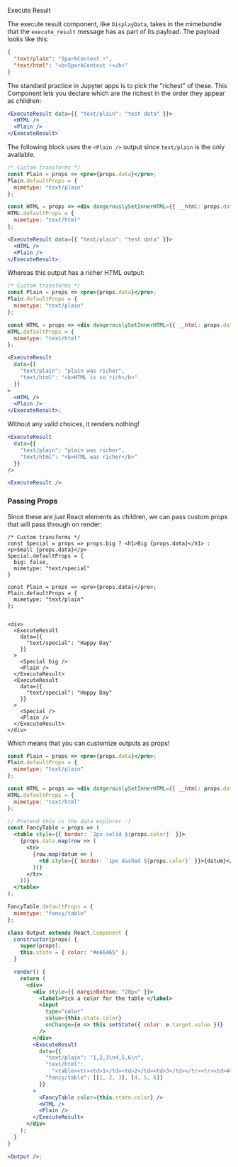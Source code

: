 Execute Result

The execute result component, like `DisplayData`, takes in the mimebundle that the `execute_result` message has as part of its payload. The payload looks like this:

```json
{
  "text/plain": "SparkContext ⚡️",
  "text/html": "<b>SparkContext ⚡️</b>"
}
```

The standard practice in Jupyter apps is to pick the "richest" of these. This Component lets
you declare which are the richest in the order they appear as children:

```jsx static
<ExecuteResult data={{ "text/plain": "test data" }}>
  <HTML />
  <Plain />
</ExecuteResult>
```

The following block uses the `<Plain />` output since `text/plain` is the only available.

```jsx
/* Custom transforms */
const Plain = props => <pre>{props.data}</pre>;
Plain.defaultProps = {
  mimetype: "text/plain"
};

const HTML = props => <div dangerouslySetInnerHTML={{ __html: props.data }} />;
HTML.defaultProps = {
  mimetype: "text/html"
};

<ExecuteResult data={{ "text/plain": "test data" }}>
  <HTML />
  <Plain />
</ExecuteResult>;
```

Whereas this output has a richer HTML output:

```jsx
/* Custom transforms */
const Plain = props => <pre>{props.data}</pre>;
Plain.defaultProps = {
  mimetype: "text/plain"
};

const HTML = props => <div dangerouslySetInnerHTML={{ __html: props.data }} />;
HTML.defaultProps = {
  mimetype: "text/html"
};

<ExecuteResult
  data={{
    "text/plain": "plain was richer",
    "text/html": "<b>HTML is so rich</b>"
  }}
>
  <HTML />
  <Plain />
</ExecuteResult>;
```

Without any valid choices, it renders nothing!

```jsx
<ExecuteResult
  data={{
    "text/plain": "plain was richer",
    "text/html": "<b>HTML was richer</b>"
  }}
/>
```

```jsx
<ExecuteResult />
```

### Passing Props

Since these are _just_ React elements as children, we can pass custom props that will pass through on render:

```
/* Custom transforms */
const Special = props => props.big ? <h1>Big {props.data}</h1> : <p>Small {props.data}</p>
Special.defaultProps = {
  big: false,
  mimetype: "text/special"
}

const Plain = props => <pre>{props.data}</pre>;
Plain.defaultProps = {
  mimetype: "text/plain"
};


<div>
  <ExecuteResult
    data={{
      "text/special": "Happy Day"
    }}
  >
    <Special big />
    <Plain />
  </ExecuteResult>
  <ExecuteResult
    data={{
      "text/special": "Happy Day"
    }}
  >
    <Special />
    <Plain />
  </ExecuteResult>
</div>
```

Which means that you can customize outputs as props!

```jsx
const Plain = props => <pre>{props.data}</pre>;
Plain.defaultProps = {
  mimetype: "text/plain"
};

const HTML = props => <div dangerouslySetInnerHTML={{ __html: props.data }} />;
HTML.defaultProps = {
  mimetype: "text/html"
};

// Pretend this is the data explorer :)
const FancyTable = props => (
  <table style={{ border: `2px solid ${props.color}` }}>
    {props.data.map(row => (
      <tr>
        {row.map(datum => (
          <td style={{ border: `1px dashed ${props.color}` }}>{datum}</td>
        ))}
      </tr>
    ))}
  </table>
);

FancyTable.defaultProps = {
  mimetype: "fancy/table"
};

class Output extends React.Component {
  constructor(props) {
    super(props);
    this.state = { color: "#e66465" };
  }

  render() {
    return (
      <div>
        <div style={{ marginBottom: "20px" }}>
          <label>Pick a color for the table </label>
          <input
            type="color"
            value={this.state.color}
            onChange={e => this.setState({ color: e.target.value })}
          />
        </div>
        <ExecuteResult
          data={{
            "text/plain": "1,2,3\n4,5,6\n",
            "text/html":
              "<table><tr><td>1</td><td>2</td><td>3</td></tr><tr><td>4</td><td>5</td><td>6</td></tr></table>",
            "fancy/table": [[1, 2, 3], [4, 5, 6]]
          }}
        >
          <FancyTable color={this.state.color} />
          <HTML />
          <Plain />
        </ExecuteResult>
      </div>
    );
  }
}

<Output />;
```
